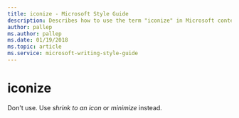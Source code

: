```yaml
---
title: iconize - Microsoft Style Guide
description: Describes how to use the term "iconize" in Microsoft content. Don't use.
author: pallep
ms.author: pallep
ms.date: 01/19/2018
ms.topic: article
ms.service: microsoft-writing-style-guide
---
```


# iconize

Don't use. Use *shrink to an icon* or *minimize* instead.
